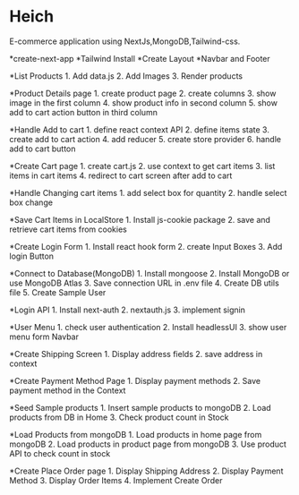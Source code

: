 # Heich

E-commerce application using NextJs,MongoDB,Tailwind-css.

*create-next-app
*Tailwind Install
*Create Layout
*Navbar and Footer

\*List Products 1. Add data.js 2. Add Images 3. Render products

\*Product Details page 1. create product page 2. create columns 3. show image in the first column 4. show product info in second column 5. show add to cart action button in third column

\*Handle Add to cart 1. define react context API 2. define items state 3. create add to cart action 4. add reducer 5. create store provider 6. handle add to cart button

\*Create Cart page 1. create cart.js 2. use context to get cart items 3. list items in cart items 4. redirect to cart screen after add to cart

\*Handle Changing cart items 1. add select box for quantity 2. handle select box change

\*Save Cart Items in LocalStore 1. Install js-cookie package 2. save and retrieve cart items from cookies

\*Create Login Form 1. Install react hook form 2. create Input Boxes 3. Add login Button

\*Connect to Database(MongoDB) 1. Install mongoose 2. Install MongoDB or use MongoDB Atlas 3. Save connection URL in .env file 4. Create DB utils file 5. Create Sample User

\*Login API 1. Install next-auth 2. nextauth.js 3. implement signin

\*User Menu 1. check user authentication 2. Install headlessUI 3. show user menu form Navbar

\*Create Shipping Screen 1. Display address fields 2. save address in context

\*Create Payment Method Page 1. Display payment methods 2. Save payment method in the Context

\*Seed Sample products 1. Insert sample products to mongoDB 2. Load products from DB in Home 3. Check product count in Stock

\*Load Products from mongoDB 1. Load products in home page from mongoDB 2. Load products in product page from mongoDB 3. Use product API to check count in stock

\*Create Place Order page 1. Display Shipping Address 2. Display Payment Method 3. Display Order Items 4. Implement Create Order
